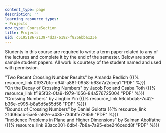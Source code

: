 ```yaml
---
content_type: page
description: ''
learning_resource_types:
- Projects
ocw_type: CourseSection
title: Projects
uid: c5195186-2139-4d3a-6192-f8266bba123e
---
```


Students in this course are required to write a term paper related to any of the lectures and complete it by the end of the semester. Below are some sample student papers. All work is courtesy of the student named and used with permission.

"Two Recent Crossing Number Results" by Amanda Redlich ({{% resource_link 0f937b1c-d94f-a88f-0958-b63d7a2dcea1 "PDF" %}})  
"On the Decay of Crossing Numbers" by Jacob Fox and Csaba Toth ({{% resource_link ff195f32-0fa9-1979-1056-84a576725004 "PDF" %}})  
"Crossing Numbers" by Jingbin Yin ({{% resource_link 56cbbda5-7c42-b36e-c995-b8a5d5a55d56 "PDF" %}})  
"Bounds of Crossing Numbers" by Daniel Gulotta ({{% resource_link 21d06acb-5ae5-a92e-a435-73dbffe72659 "PDF" %}})  
"Incidence Problems in Plane and Higher Dimensions" by Salman Abolfathe ({{% resource_link 93acc001-6db4-7b8a-7a95-ebe246cedd8f "PDF" %}})